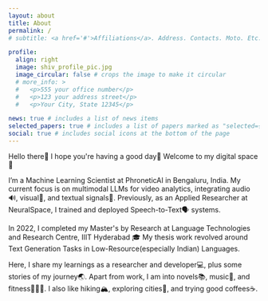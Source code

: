 ```yaml
---
layout: about
title: About
permalink: /
# subtitle: <a href='#'>Affiliations</a>. Address. Contacts. Moto. Etc.

profile:
  align: right
  image: shiv_profile_pic.jpg
  image_circular: false # crops the image to make it circular
  # more_info: >
  #   <p>555 your office number</p>
  #   <p>123 your address street</p>
  #   <p>Your City, State 12345</p>

news: true # includes a list of news items
selected_papers: true # includes a list of papers marked as "selected={true}"
social: true # includes social icons at the bottom of the page
---
```


Hello there👋 I hope you're having a good day🙂 Welcome to my digital space🙏 

I’m a Machine Learning Scientist at PhroneticAI in Bengaluru, India. My current focus is on multimodal LLMs for video analytics, integrating audio🔊, visual🎥, and textual signals📝. Previously, as an Applied Researcher at NeuralSpace, I trained and deployed Speech-to-Text🗣️ systems.

In 2022, I completed my Master's by Research at Language Technologies and Research Centre, IIIT Hyderabad 🎓 My thesis work revolved around Text Generation Tasks in Low-Resource(especially Indian) Languages. 

Here, I share my learnings as a researcher and developer💻, plus some stories of my journey🌏. Apart from work, I am into novels📚, music🎹, and fitness🧘🏻‍♂️. I also like hiking🏔️, exploring cities🚏, and trying good coffees☕.


